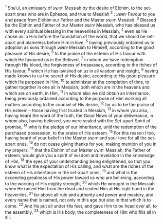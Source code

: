 <sup>1</sup> Sha’ul, an emissary of יהושע Messiah by the desire of Elohim, to the set-apart ones who are in Ephesos, and true to Messiah יהושע :
<sup>2</sup> Favour to you and peace from Elohim our Father and the Master יהושע Messiah.
<sup>3</sup> Blessed be the Elohim and Father of our Master יהושע Messiah, who has blessed us with every spiritual blessing in the heavenlies in Messiah,
<sup>4</sup> even as He chose us in Him before the foundation of the world, that we should be set-apart and blameless before Him in love,
<sup>5</sup> having previously ordained us to adoption as sons through יהושע Messiah to Himself, according to the good pleasure of His desire,
<sup>6</sup> to the praise of the esteem of His favour with which He favoured us in the Beloved,
<sup>7</sup> in whom we have redemption through His blood, the forgiveness of trespasses, according to the riches of His favour,
<sup>8</sup> which He has lavished on us in all wisdom and insight,
<sup>9</sup> having made known to us the secret of His desire, according to His good pleasure which He purposed in Him,
<sup>10</sup> to administer at the completion of time, to gather together in one all in Messiah, both which are in the heavens and which are on earth, in Him,
<sup>11</sup> in whom also we did obtain an inheritance, being previously ordained according to the purpose of Him working all matters according to the counsel of His desire,
<sup>12</sup> for us to be the praise of His esteem – those having first trusted in Messiah,
<sup>13</sup> in whom you also, having heard the word of the truth, the Good News of your deliverance, in whom also, having believed, you were sealed with the Set-apart Spirit of promise,
<sup>14</sup> who is the pledge of our inheritance, until the redemption of the purchased possession, to the praise of His esteem.
<sup>15</sup> For this reason I too, having heard of your belief in the Master יהושע and your love for all the set-apart ones,
<sup>16</sup> do not cease giving thanks for you, making mention of you in my prayers,
<sup>17</sup> that the Elohim of our Master יהושע Messiah, the Father of esteem, would give you a spirit of wisdom and revelation in the knowledge of Him,
<sup>18</sup> the eyes of your understanding being enlightened, so that you know what is the expectation of His calling, and what are the riches of the esteem of His inheritance in the set-apart ones,
<sup>19</sup> and what is the exceeding greatness of His power toward us who are believing, according to the working of His mighty strength,
<sup>20</sup> which He wrought in the Messiah when He raised Him from the dead and seated Him at His right hand in the heavenlies,
<sup>21</sup> far above all rule and authority and power and mastery, and every name that is named, not only in this age but also in that which is to come.
<sup>22</sup> And He put all under His feet, and gave Him to be head over all, to the assembly,
<sup>23</sup> which is His body, the completeness of Him who fills all in all.
